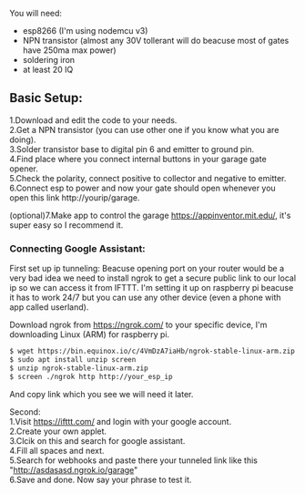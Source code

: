 You will need:
* esp8266 (I'm using nodemcu v3)
* NPN transistor (almost any 30V tollerant will do beacuse most of gates have 250ma max power)
* soldering iron
* at least 20 IQ

## Basic Setup:

1.Download and edit the code to your needs.   
2.Get a NPN transistor (you can use other one if you know what you are doing).  
3.Solder transistor base to digital pin 6 and emitter to ground pin.  
4.Find place where you connect internal buttons in your garage gate opener.  
5.Check the polarity, connect positive to collector and negative to emitter.  
6.Connect esp to power and now your gate should open whenever you open this link http://yourip/garage.  

(optional)7.Make app to control the garage https://appinventor.mit.edu/, it's super easy so I recommend it.

### Connecting Google Assistant:
First set up ip tunneling:
Beacuse opening port on your router would be a very bad idea we need to install ngrok to get a secure public link to our local ip so we can access it from IFTTT. I'm setting it up on raspberry pi beacuse it has to work 24/7 but you can use any other device (even a phone with app called userland).

Download ngrok from https://ngrok.com/ to your specific device, I'm downloading Linux (ARM) for raspberry pi.
```sh
$ wget https://bin.equinox.io/c/4VmDzA7iaHb/ngrok-stable-linux-arm.zip
$ sudo apt install unzip screen
$ unzip ngrok-stable-linux-arm.zip
$ screen ./ngrok http http://your_esp_ip 
```
And copy link which you see we will need it later.

Second:  
1.Visit https://ifttt.com/ and login with your google account. \
2.Create your own applet.  
3.Clcik on this and search for google assistant.  
4.Fill all spaces and next.  
5.Search for webhooks and paste there your tunneled link like this "http://asdasasd.ngrok.io/garage"  
6.Save and done. Now say your phrase to test it.

